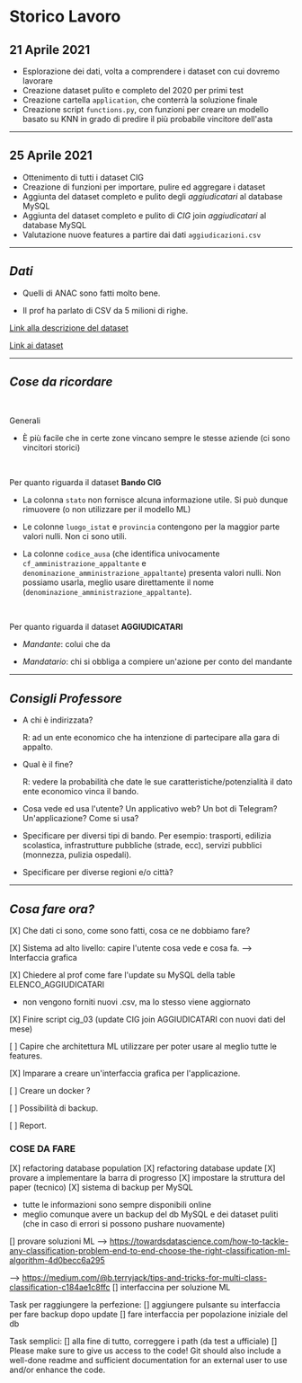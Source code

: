 # Storico Lavoro

## 21 Aprile 2021

- Esplorazione dei dati, volta a comprendere i dataset con cui dovremo lavorare
- Creazione dataset pulito e completo del 2020 per primi test
- Creazione cartella `application`, che conterrà la soluzione finale
- Creazione script `functions.py`, con funzioni per creare un modello basato su KNN in grado di predire il più probabile vincitore dell'asta

---

## 25 Aprile 2021

- Ottenimento di tutti i dataset CIG
- Creazione di funzioni per importare, pulire ed aggregare i dataset
- Aggiunta del dataset completo e pulito degli *aggiudicatari* al database MySQL
- Aggiunta del dataset completo e pulito di *CIG* join *aggiudicatari* al database MySQL
- Valutazione nuove features a partire dai dati `aggiudicazioni.csv`

---

## *Dati*

- Quelli di ANAC sono fatti molto bene.

- Il prof ha parlato di CSV da 5 milioni di righe.

[Link alla descrizione del dataset](https://dati.anticorruzione.it/opendata#HIDE1)

[Link ai dataset](https://dati.anticorruzione.it/opendata/dataset?page=1)

---

## *Cose da ricordare*

<br>

Generali

- È più facile che in certe zone vincano sempre le stesse aziende (ci sono vincitori storici)

<br>

Per quanto riguarda il dataset **Bando CIG**
- La colonna `stato` non fornisce alcuna informazione utile. Si può dunque rimuovere (o non utilizzare per il modello ML)

- Le colonne `luogo_istat` e `provincia` contengono per la maggior parte valori nulli. Non ci sono utili.

- La colonne `codice_ausa` (che identifica univocamente `cf_amministrazione_appaltante` e `denominazione_amministrazione_appaltante`) presenta valori nulli. Non possiamo usarla, meglio usare direttamente il nome (`denominazione_amministrazione_appaltante`).

<br>

Per quanto riguarda il dataset **AGGIUDICATARI**
- *Mandante*: colui che da

- *Mandatario*: chi si obbliga a compiere un'azione per conto del mandante

---

## *Consigli Professore*

- A chi è indirizzata?

  R: ad un ente economico che ha intenzione di partecipare alla gara di appalto.

- Qual è il fine?

  R: vedere la probabilità che date le sue caratteristiche/potenzialità il dato ente economico vinca il bando.

- Cosa vede ed usa l'utente? Un applicativo web? Un bot di Telegram? Un'applicazione? Come si usa?
- Specificare per diversi tipi di bando. Per esempio: trasporti, edilizia scolastica, infrastrutture pubbliche (strade, ecc), servizi pubblici (monnezza, pulizia ospedali).
- Specificare per diverse regioni e/o città?

---

## *Cosa fare ora?*

[X] Che dati ci sono, come sono fatti, cosa ce ne dobbiamo fare?

[X] Sistema ad alto livello: capire l'utente cosa vede e cosa fa. --> Interfaccia grafica

[X] Chiedere al prof come fare l'update su MySQL della table ELENCO_AGGIUDICATARI

  - non vengono forniti nuovi .csv, ma lo stesso viene aggiornato

[X] Finire script cig_03 (update CIG join AGGIUDICATARI con nuovi dati del mese)

[ ] Capire che architettura ML utilizzare per poter usare al meglio tutte le features.

[X] Imparare a creare un'interfaccia grafica per l'applicazione.

[ ] Creare un docker ?

[ ] Possibilità di backup.

[ ] Report.

### COSE DA FARE

[X] refactoring database population
[X] refactoring database update
[X] provare a implementare la barra di progresso
[X] impostare la struttura del paper (tecnico)
[X] sistema di backup per MySQL
  - tutte le informazioni sono sempre disponibili online
  - meglio comunque avere un backup del db MySQL e dei dataset puliti (che in caso di errori si possono pushare nuovamente)

[] provare soluzioni ML 
   --> https://towardsdatascience.com/how-to-tackle-any-classification-problem-end-to-end-choose-the-right-classification-ml-algorithm-4d0becc6a295

   --> https://medium.com/@b.terryjack/tips-and-tricks-for-multi-class-classification-c184ae1c8ffc
[] interfaccina per soluzione ML

Task per raggiungere la perfezione:
[] aggiungere pulsante su interfaccia per fare backup dopo update
[] fare interfaccia per popolazione iniziale del db

Task semplici:
[] alla fine di tutto, correggere i path (da test a ufficiale)
[] Please make sure to give us access to the code! Git should also include a well-done readme and sufficient documentation for an external user to use and/or enhance the code. 